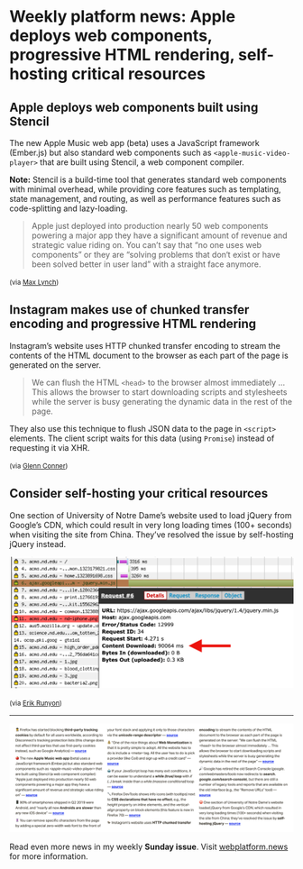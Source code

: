 # Weekly platform news: Apple deploys web components, progressive HTML rendering, self-hosting critical resources

## Apple deploys web components built using Stencil

The new Apple Music web app (beta) uses a JavaScript framework (Ember.js) but also standard web components such as `<apple-music-video-player>` that are built using Stencil, a web component compiler.

**Note:** Stencil is a build-time tool that generates standard web components with minimal overhead, while providing core features such as templating, state management, and routing, as well as performance features such as code-splitting and lazy-loading.

> Apple just deployed into production nearly 50 web components powering a major app they have a significant amount of revenue and strategic value riding on. You can’t say that “no one uses web components” or they are “solving problems that don‘t exist or have been solved better in user land” with a straight face anymore.

<small>(via [Max Lynch](https://dev.to/ionic/apple-just-shipped-web-components-to-production-and-you-probably-missed-it-57pf))</small>

## Instagram makes use of chunked transfer encoding and progressive HTML rendering

Instagram’s website uses HTTP chunked transfer encoding to stream the contents of the HTML document to the browser as each part of the page is generated on the server.

> We can flush the HTML `<head>` to the browser almost immediately … This allows the browser to start downloading scripts and stylesheets while the server is busy generating the dynamic data in the rest of the page.

They also use this technique to flush JSON data to the page in `<script>` elements. The client script waits for this data (using `Promise`) instead of requesting it via XHR.

<small>(via [Glenn Conner](https://instagram-engineering.com/making-instagram-com-faster-part-2-f350c8fba0d4))</small>

## Consider self-hosting your critical resources

One section of University of Notre Dame’s website used to load jQuery from Google’s CDN, which could result in very long loading times (100+ seconds) when visiting the site from China. They’ve resolved the issue by self-hosting jQuery instead.

![](/media/google-cdn-china.png)

<small>(via [Erik Runyon](https://erikrunyon.com/2019/09/render-blocking-resource/))</small>

---

![](/media/sunday-issue-8.png)

Read even more news in my weekly **Sunday issue**. Visit [webplatform.news](https://webplatform.news) for more information.
